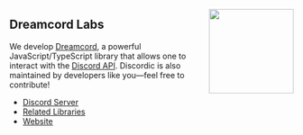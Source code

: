 [<img align="right" src="https://i.ibb.co/9chpB6B/dreamcord.png" width="150">][Website]

## Dreamcord Labs

We develop [Dreamcord], a powerful JavaScript/TypeScript library that allows one to interact with the [Discord API]. Discordic is also maintained by developers like you—feel free to contribute! 

- [Discord Server]
- [Related Libraries]
- [Website]

[Dreamcord]: https://github.com/dreamcordjs/dreamcord
[Discord API]: https://discord.com/developers/intro
[Discord server]: https://discord.gg/esbvN54JmW
[Related Libraries]: https://discord.com/developers/docs/topics/community-resources#libraries
[Website]: https://dreamcordjs.github.io/dreamcord

